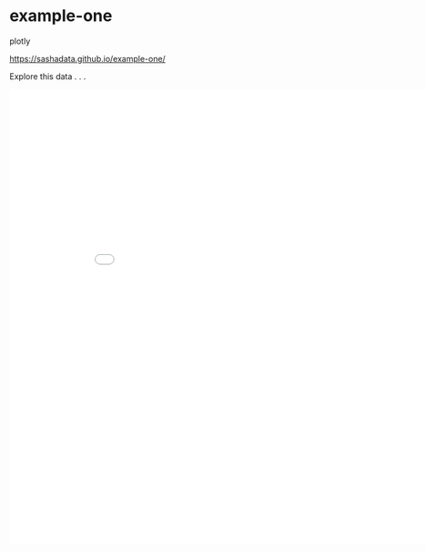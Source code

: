 # example-one
plotly

https://sashadata.github.io/example-one/

Explore this data . . .

<iframe width="900" height="800" frameborder="0" scrolling="no" src="//plotly.com/~apugachev/7.embed"></iframe>
